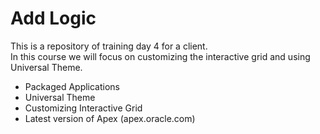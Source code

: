 # Add Logic

This is a repository of training day 4 for a client.</br>
In this course we will focus on customizing the interactive grid and using Universal Theme. </br>
- Packaged Applications
- Universal Theme
- Customizing Interactive Grid
- Latest version of Apex (apex.oracle.com)

